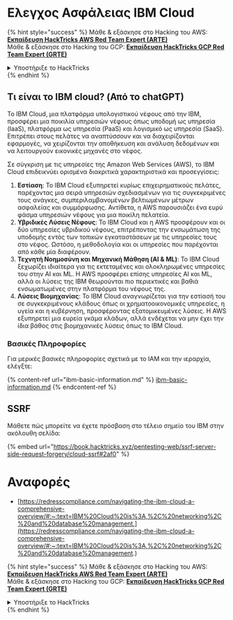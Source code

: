 # Ελεγχος Ασφάλειας IBM Cloud

{% hint style="success" %}
Μάθε & εξάσκησε στο Hacking του AWS:<img src="/.gitbook/assets/image.png" alt="" data-size="line">[**Εκπαίδευση HackTricks AWS Red Team Expert (ARTE)**](https://training.hacktricks.xyz/courses/arte)<img src="/.gitbook/assets/image.png" alt="" data-size="line">\
Μάθε & εξάσκησε στο Hacking του GCP: <img src="/.gitbook/assets/image (2).png" alt="" data-size="line">[**Εκπαίδευση HackTricks GCP Red Team Expert (GRTE)**<img src="/.gitbook/assets/image (2).png" alt="" data-size="line">](https://training.hacktricks.xyz/courses/grte)

<details>

<summary>Υποστήριξε το HackTricks</summary>

* Ελέγξτε τα [**σχέδια συνδρομής**](https://github.com/sponsors/carlospolop)!
* **Συμμετέχετε** 💬 [**στην ομάδα Discord**](https://discord.gg/hRep4RUj7f) ή στην [**ομάδα telegram**](https://t.me/peass) ή **ακολουθήστε** μας στο **Twitter** 🐦 [**@hacktricks\_live**](https://twitter.com/hacktricks\_live)**.**
* **Μοιραστείτε κόλπα hacking υποβάλλοντας PRs** στα αποθετήρια [**HackTricks**](https://github.com/carlospolop/hacktricks) και [**HackTricks Cloud**](https://github.com/carlospolop/hacktricks-cloud).

</details>
{% endhint %}

## Τι είναι το IBM cloud? (Από το chatGPT)

Το IBM Cloud, μια πλατφόρμα υπολογιστικού νέφους από την IBM, προσφέρει μια ποικιλία υπηρεσιών νέφους όπως υποδομή ως υπηρεσία (IaaS), πλατφόρμα ως υπηρεσία (PaaS) και λογισμικό ως υπηρεσία (SaaS). Επιτρέπει στους πελάτες να αναπτύσσουν και να διαχειρίζονται εφαρμογές, να χειρίζονται την αποθήκευση και ανάλυση δεδομένων και να λειτουργούν εικονικές μηχανές στο νέφος.

Σε σύγκριση με τις υπηρεσίες της Amazon Web Services (AWS), το IBM Cloud επιδεικνύει ορισμένα διακριτικά χαρακτηριστικά και προσεγγίσεις:

1. **Εστίαση**: Το IBM Cloud εξυπηρετεί κυρίως επιχειρηματικούς πελάτες, παρέχοντας μια σειρά υπηρεσιών σχεδιασμένων για τις συγκεκριμένες τους ανάγκες, συμπεριλαμβανομένων βελτιωμένων μέτρων ασφαλείας και συμμόρφωσης. Αντίθετα, η AWS παρουσιάζει ένα ευρύ φάσμα υπηρεσιών νέφους για μια ποικίλη πελατεία.
2. **Υβριδικές Λύσεις Νέφους**: Το IBM Cloud και η AWS προσφέρουν και οι δύο υπηρεσίες υβριδικού νέφους, επιτρέποντας την ενσωμάτωση της υποδομής εντός των τοπικών εγκαταστάσεων με τις υπηρεσίες τους στο νέφος. Ωστόσο, η μεθοδολογία και οι υπηρεσίες που παρέχονται από κάθε μία διαφέρουν.
3. **Τεχνητή Νοημοσύνη και Μηχανική Μάθηση (AI & ML)**: Το IBM Cloud ξεχωρίζει ιδιαίτερα για τις εκτεταμένες και ολοκληρωμένες υπηρεσίες του στην AI και ML. Η AWS προσφέρει επίσης υπηρεσίες AI και ML, αλλά οι λύσεις της IBM θεωρούνται πιο περιεκτικές και βαθιά ενσωματωμένες στην πλατφόρμα του νέφους της.
4. **Λύσεις Βιομηχανίας**: Το IBM Cloud αναγνωρίζεται για την εστίασή του σε συγκεκριμένους κλάδους όπως οι χρηματοοικονομικές υπηρεσίες, η υγεία και η κυβέρνηση, προσφέροντας εξατομικευμένες λύσεις. Η AWS εξυπηρετεί μια ευρεία γκάμα κλάδων, αλλά ενδέχεται να μην έχει την ίδια βάθος στις βιομηχανικές λύσεις όπως το IBM Cloud.


### Βασικές Πληροφορίες

Για μερικές βασικές πληροφορίες σχετικά με το IAM και την ιεραρχία, ελέγξτε:

{% content-ref url="ibm-basic-information.md" %}
[ibm-basic-information.md](ibm-basic-information.md)
{% endcontent-ref %}

## SSRF

Μάθετε πώς μπορείτε να έχετε πρόσβαση στο τέλειο σημείο του IBM στην ακόλουθη σελίδα:

{% embed url="https://book.hacktricks.xyz/pentesting-web/ssrf-server-side-request-forgery/cloud-ssrf#2af0" %}


# Αναφορές
* [https://redresscompliance.com/navigating-the-ibm-cloud-a-comprehensive-overview/#:~:text=IBM%20Cloud%20is%3A,%2C%20networking%2C%20and%20database%20management.](https://redresscompliance.com/navigating-the-ibm-cloud-a-comprehensive-overview/#:~:text=IBM%20Cloud%20is%3A,%2C%20networking%2C%20and%20database%20management.)

{% hint style="success" %}
Μάθε & εξάσκησε στο Hacking του AWS:<img src="/.gitbook/assets/image.png" alt="" data-size="line">[**Εκπαίδευση HackTricks AWS Red Team Expert (ARTE)**](https://training.hacktricks.xyz/courses/arte)<img src="/.gitbook/assets/image.png" alt="" data-size="line">\
Μάθε & εξάσκησε στο Hacking του GCP: <img src="/.gitbook/assets/image (2).png" alt="" data-size="line">[**Εκπαίδευση HackTricks GCP Red Team Expert (GRTE)**<img src="/.gitbook/assets/image (2).png" alt="" data-size="line">](https://training.hacktricks.xyz/courses/grte)

<details>

<summary>Υποστήριξε το HackTricks</summary>

* Ελέγξτε τα [**σχέδια συνδρομής**](https://github.com/sponsors/carlospolop)!
* **Συμμετέχετε** 💬 [**στην ομάδα Discord**](https://discord.gg/hRep4RUj7f) ή στην [**ομάδα telegram**](https://t.me/peass) ή **ακολουθήστε** μας στο **Twitter** 🐦 [**@hacktricks\_live**](https://twitter.com/hacktricks\_live)**.**
* **Μοιραστείτε κόλπα hacking υποβάλλοντας PRs** στα αποθετήρια [**HackTricks**](https://github.com/carlospolop/hacktricks) και [**HackTricks Cloud**](https://github.com/carlospolop/hacktricks-cloud).

</details>
{% endhint %}
